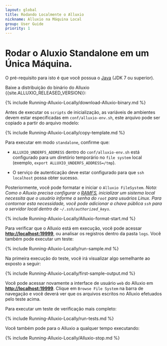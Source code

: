 ```yaml
---
layout: global
title: Rodando Localmente o Alluxio
nickname: Alluxio na Máquina Local
group: User Guide
priority: 1
---
```


# Rodar o Aluxio Standalone em um Única Máquina.

O pré-requisito para isto é que você possua o [Java](Java-Setup.html) (JDK 7 ou superior).

Baixe a distribuição do binário do Alluxio {{site.ALLUXIO_RELEASED_VERSION}}:

{% include Running-Alluxio-Locally/download-Alluxio-binary.md %}

Antes de executar os `scripts` de inicialização, as variáveis de ambientes devem estar especificadas
em `conf/alluxio-env.sh`, este arquivo pode ser copiado a partir do arquivo modelo:

{% include Running-Alluxio-Locally/copy-template.md %}

Para executar em modo `standalone`, confirme que:

* `ALLUXIO_UNDERFS_ADDRESS` dentro do `conf/alluxio-env.sh` está configurado para um diretório temporário
no `file system` local (exemplo, `export ALLUXIO_UNDERFS_ADDRESS=/tmp`).

* O serviço de autenticação deve estar configurado para que `ssh localhost` possa obter sucesso.

Posteriormente, você pode formatar e iniciar o `Alluxio FileSystem`. *Nota: Como o Alluxio precisa configurar
o [RAMFS](https://www.kernel.org/doc/Documentation/filesystems/ramfs-rootfs-initramfs.txt), inicializar um
sistema local necessita que o usuário informe a senha do `root` para usuários Linux. Para contornar esta
necessidade, você pode adicionar a chave pública `ssh` para o servidor local dentro de 
`~/.ssh/authorized_keys`.*

{% include Running-Alluxio-Locally/Alluxio-format-start.md %}

Para verificar que o Alluxio está em execução, você pode acessar 
**[http://localhost:19999](http://localhost:19999)**, ou analisar os registros dentro da pasta `logs`.
Você também pode executar um teste:

{% include Running-Alluxio-Locally/run-sample.md %}

Na primeira execução do teste, você irá visualizar algo semelhante ao exposto a seguir:

{% include Running-Alluxio-Locally/first-sample-output.md %}

Você pode acessar novamente a interface de usuário `web` do Alluxio em 
**[http://localhost:19999](http://localhost:19999)**. Clique em `Browse File System` na barra de 
navegação e você deverá ver que os arquivos escritos no Alluxio efetuados pelo teste acima.

Para executar um teste de verificação mais completo:

{% include Running-Alluxio-Locally/run-tests.md %}

Você também pode para o Alluxio a qualquer tempo executando:

{% include Running-Alluxio-Locally/Alluxio-stop.md %}
